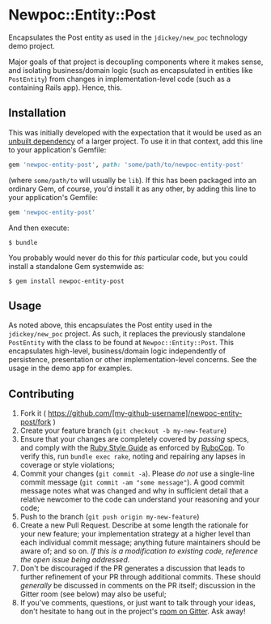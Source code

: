 # Newpoc::Entity::Post

Encapsulates the Post entity as used in the `jdickey/new_poc` technology demo project.

Major goals of that project is decoupling components where it makes sense, and isolating business/domain logic (such as encapsulated in entities like `PostEntity`) from changes in implementation-level code (such as a containing Rails app). Hence, this.

## Installation

This was initially developed with the expectation that it would be used as an [unbuilt dependency](http://pivotallabs.com/unbuilt-rails-dependencies-how-to-design-for-loosely-coupled-highly-cohesive-components-within-a-rails-application/) of a larger project. To use it in that context, add this line to your application's Gemfile:

```ruby
gem 'newpoc-entity-post', path: 'some/path/to/newpoc-entity-post'
```

(where `some/path/to` will usually be `lib`). If this has been packaged into an ordinary Gem, of course, you'd install it as any other, by adding this line to your application's Gemfile:

```ruby
gem 'newpoc-entity-post'
```

And then execute:

    $ bundle

You probably would never do this for *this* particular code, but you could install a standalone Gem systemwide as:

    $ gem install newpoc-entity-post

## Usage

As noted above, this encapsulates the Post entity used in the `jdickey/new_poc` project. As such, it replaces the previously standalone `PostEntity` with the class to be found at `Newpoc::Entity::Post`. This encapsulates high-level, business/domain logic independently of persistence, presentation or other implementation-level concerns. See the usage in the demo app for examples.

## Contributing

1. Fork it ( https://github.com/[my-github-username]/newpoc-entity-post/fork )
1. Create your feature branch (`git checkout -b my-new-feature`)
1. Ensure that your changes are completely covered by *passing* specs, and comply with the [Ruby Style Guide](https://github.com/bbatsov/ruby-style-guide) as enforced by [RuboCop](https://github.com/bbatsov/rubocop). To verify this, run `bundle exec rake`, noting and repairing any lapses in coverage or style violations;
1. Commit your changes (`git commit -a`). Please *do not* use a single-line commit message (`git commit -am "some message"`). A good commit message notes what was changed and why in sufficient detail that a relative newcomer to the code can understand your reasoning and your code;
1. Push to the branch (`git push origin my-new-feature`)
1. Create a new Pull Request. Describe at some length the rationale for your new feature; your implementation strategy at a higher level than each individual commit message; anything future maintainers should be aware of; and so on. *If this is a modification to existing code, reference the open issue being addressed*.
1. Don't be discouraged if the PR generates a discussion that leads to further refinement of your PR through additional commits. These should *generally* be discussed in comments on the PR itself; discussion in the Gitter room (see below) may also be useful;
1. If you've comments, questions, or just want to talk through your ideas, don't hesitate to hang out in the project's [room on Gitter](https://gitter.im/jdickey/new_poc). Ask away!
